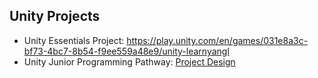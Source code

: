 ## Unity Projects

* Unity Essentials Project: https://play.unity.com/en/games/031e8a3c-bf73-4bc7-8b54-f9ee559a48e9/unity-learnyangl
* Unity Junior Programming Pathway: [Project Design](Create%20with%20Code/Project%20Design%20-%20Yang%20Li.pdf)
